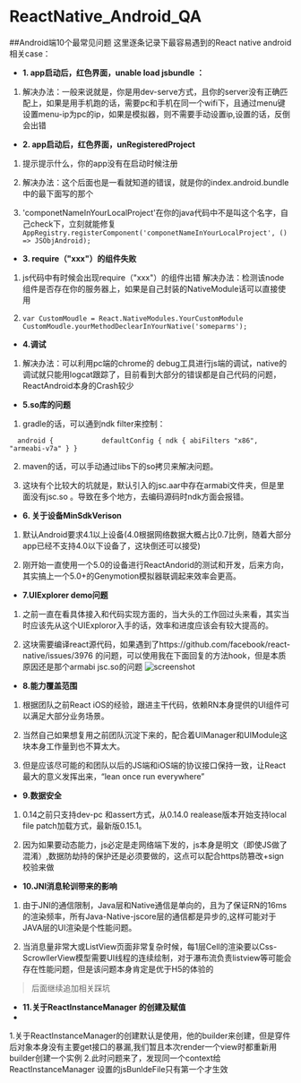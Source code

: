 # ReactNative_Android_QA

##Android端10个最常见问题
这里逐条记录下最容易遇到的React native android 相关case：

* **1. app启动后，红色界面，unable load jsbundle ：**

1. 解决办法：一般来说就是，你是用dev-serve方式，且你的server没有正确匹配上，如果是用手机跑的话，需要pc和手机在同一个wifi下，且通过menu键设置menu-ip为pc的ip，如果是模拟器，则不需要手动设置ip,设置的话，反倒会出错

* **2. app启动后，红色界面，unRegisteredProject**

1. 提示提示什么，你的app没有在启动时候注册

2. 解决办法：这个后面也是一看就知道的错误，就是你的index.android.bundle中的最下面写的那个 

3. 'componetNameInYourLocalProject'在你的java代码中不是叫这个名字，自己check下，立刻就能修复
`AppRegistry.registerComponent('componetNameInYourLocalProject', () => JSObjAndroid);`

* **3. require（"xxx"）的组件失败**

1. js代码中有时候会出现require（"xxx"）的组件出错
解决办法：检测该node组件是否存在你的服务器上，如果是自己封装的NativeModule话可以直接使用

2. `var CustomMoudle = React.NativeModules.YourCustomModule
CustomMoudle.yourMethodDeclearInYourNative('someparms');`

* **4.调试**

1. 解决办法：可以利用pc端的chrome的 debug工具进行js端的调试，native的调试就只能用logcat跟踪了，目前看到大部分的错误都是自己代码的问题，ReactAndroid本身的Crash较少

* **5.so库的问题**

1. gradle的话，可以通到ndk filter来控制：

`	android {        	
        	defaultConfig {
	    	     ndk {
	 	     abiFilters "x86", "armeabi-v7a"
	            }
         }         `


2. maven的话，可以手动通过libs下的so拷贝来解决问题。

3. 这块有个比较大的坑就是，默认引入的jsc.aar中存在armabi文件夹，但是里面没有jsc.so 。导致在多个地方，去编码源码时ndk方面会报错。

* **6. 关于设备MinSdkVerison**

1. 默认Android要求4.1以上设备(4.0根据网络数据大概占比0.7比例，随着大部分app已经不支持4.0以下设备了，这块倒还可以接受)

2. 刚开始一直使用一个5.0的设备进行ReactAndorid的测试和开发，后来方向，其实搞上一个5.0+的Genymotion模拟器联调起来效率会更高。

* **7.UIExplorer demo问题**

1. 之前一直在看具体接入和代码实现方面的，当大头的工作回过头来看，其实当时应该先从这个UIExploror入手的话，效率和进度应该会有较大提高的。

2. 这块需要编译react源代码，如果遇到了https://github.com/facebook/react-native/issues/3976 的问题，可以使用我在下面回复的方法hook，但是本质原因还是那个armabi jsc.so的问题
![screenshot](http://img4.tbcdn.cn/L1/461/1/dfda3ab17e79df68f00b2ae2c18c24be062186c9)



* **8.能力覆盖范围**

1. 根据团队之前React iOS的经验，跟进主干代码，依赖RN本身提供的UI组件可以满足大部分业务场景。

2. 当然自己如果想复用之前团队沉淀下来的，配合着UIManager和UIModule这块本身工作量到也不算太大。

3. 但是应该尽可能的和团队以后的JS端和iOS端的协议接口保持一致，让React最大的意义发挥出来，“lean once run everywhere”

* **9.数据安全**

1. 0.14之前只支持dev-pc 和assert方式，从0.14.0 realease版本开始支持local file patch加载方式，最新版0.15.1。

2. 因为如果要动态能力，js必定是走网络端下发的，js本身是明文（即使JS做了混淆）,数据防劫持的保护还是必须要做的，这点可以配合https防篡改+sign校验来做

* **10.JNI消息轮训带来的影响**

1. 由于JNI的通信限制，Java层和Native通信是单向的，且为了保证RN的16ms的渲染频率，所有Java-Native-jscore层的通信都是异步的,这样可能对于JAVA层的UI渲染是个性能问题。

2. 当消息量非常大或ListView页面非常复杂时候，每1层Cell的渲染要以Css-ScrowllerView模型需要UI线程的连续绘制，对于瀑布流负责listview等可能会存在性能问题，但是该问题本身肯定是优于H5的体验的

> 后面继续追加相关踩坑

* **11.关于ReactInstanceManager 的创建及赋值**
* 
1.关于ReactInstanceManager的创建默认是使用，他的builder来创建，但是穿件后对象本身没有主要get接口的暴漏,我们暂且本次render一个view时都重新用builder创建一个实例
2.此时问题来了，发现同一个context给ReactInstanceManager 设置的jsBunldeFile只有第一个才生效

